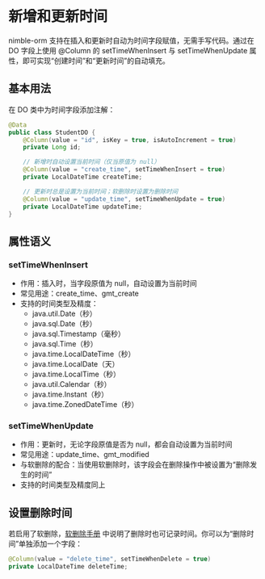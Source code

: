 # 新增和更新时间

nimble-orm 支持在插入和更新时自动为时间字段赋值，无需手写代码。通过在 DO 字段上使用 @Column 的 setTimeWhenInsert 与 setTimeWhenUpdate 属性，即可实现“创建时间”和“更新时间”的自动填充。

## 基本用法

在 DO 类中为时间字段添加注解：

```java
@Data
public class StudentDO {
    @Column(value = "id", isKey = true, isAutoIncrement = true)
    private Long id;

    // 新增时自动设置当前时间（仅当原值为 null）
    @Column(value = "create_time", setTimeWhenInsert = true)
    private LocalDateTime createTime;

    // 更新时总是设置为当前时间；软删除时设置为删除时间
    @Column(value = "update_time", setTimeWhenUpdate = true)
    private LocalDateTime updateTime;
}
```

## 属性语义

### setTimeWhenInsert

- 作用：插入时，当字段原值为 null，自动设置为当前时间
- 常见用途：create_time、gmt_create
- 支持的时间类型及精度：
  - java.util.Date（秒）
  - java.sql.Date（秒）
  - java.sql.Timestamp（毫秒）
  - java.sql.Time（秒）
  - java.time.LocalDateTime（秒）
  - java.time.LocalDate（天）
  - java.time.LocalTime（秒）
  - java.util.Calendar（秒）
  - java.time.Instant（秒）
  - java.time.ZonedDateTime（秒）

### setTimeWhenUpdate

- 作用：更新时，无论字段原值是否为 null，都会自动设置为当前时间
- 常见用途：update_time、gmt_modified
- 与软删除的配合：当使用软删除时，该字段会在删除操作中被设置为“删除发生的时间”
- 支持的时间类型及精度同上

## 设置删除时间

若启用了软删除，[软删除手册](/manual/soft-delete) 中说明了删除时也可记录时间。你可以为“删除时间”单独添加一个字段：

```java
@Column(value = "delete_time", setTimeWhenDelete = true)
private LocalDateTime deleteTime;
```
